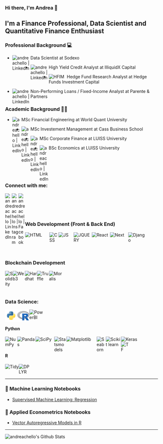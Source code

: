 ### Hi there, I'm Andrea 👋

## I'm a Finance Professional, Data Scientist and Quantitative Finance Enthusiast

### Professional Background 💻
- <img align="left" alt="andreachello | LinkedIn" width="60px" src="https://www.newhope.com/sites/newhope360.com/files/styles/article_featured_retina/public/sodexo-logo.png?itok=uEAHQb2C" /> Data Scientist at Sodexo 

- <img align="left" alt="andreachello | LinkedIn" width="60px" src="https://www.illiquidx.com/img/logo_dark.png" /> High Yield Credit Analyst at IlliquidX Capital

- <img align="left" alt="HFIM" width="60px" src="https://lh3.googleusercontent.com/proxy/Usag9Hmdm9ov0hJIjAk6Bis4ihpemtxJ_nNLL7esORM61YAVonQzcCXLYdJlsOIFJYcyr36d1oyZAZ_cejT5cdy5FhXM" />Hedge Fund Research Analyst at Hedge Funds Investment Capital

- <img align="left" alt="andreachello | LinkedIn" width="60px" src="https://www.neikos.it/wp-content/uploads/2015/05/logo_parente.png" />Non-Performing Loans / Fixed-Income Analyst at Parente & Partners

### Academic Background 👨‍🎓
- <img align="left" alt="andreachello | LinkedIn" width="30px" src="https://s3.amazonaws.com/totemv2-production/totem/assets/logos/attachments/3130/original/WQU_Radial-Icon_FullColor_RGB.png?1511813082" /> MSc Financial Engineering at World Quant University

- <img align="left" alt="andreachello | LinkedIn" width="30px" src="https://www.cass.city.ac.uk/__data/assets/git_bridge/0015/344112/main/img/favicon-256.png" /> MSc Investement Management at Cass Business School

- <img align="left" alt="andreachello | LinkedIn" width="30px" src="https://pbs.twimg.com/profile_images/1290190184546476032/4aXzIEzd_400x400.jpg" /> MSc Corporate Finance at LUISS University

- <img align="left" alt="andreachello | LinkedIn" width="30px" src="https://pbs.twimg.com/profile_images/1290190184546476032/4aXzIEzd_400x400.jpg" />BSc Economics at LUISS University


<br /><br /><br /><br />

### Connect with me:

[<img align="left" alt="andreachello | LinkedIn" width="22px" src="https://cdn.jsdelivr.net/npm/simple-icons@v3/icons/linkedin.svg" />][linkedin]
[<img align="left" alt="andreachello | Instagram" width="22px" src="https://cdn.jsdelivr.net/npm/simple-icons@v3/icons/instagram.svg" />][instagram]
[<img align="left" alt="andreachello | Facebook" width="22px" src="https://cdn.jsdelivr.net/npm/simple-icons@v3/icons/facebook.svg" />][facebook]

<br /><br /><br /><br />


### Web Development (Front & Back End)

<img align="left" alt="HTML" width="80px" src="https://www.freepnglogos.com/uploads/html5-logo-png/html5-logo-image-logo-html-7.png" />

<img align="left" alt="CSS" width="30px" src="https://upload.wikimedia.org/wikipedia/commons/thumb/d/d5/CSS3_logo_and_wordmark.svg/1200px-CSS3_logo_and_wordmark.svg.png" />

<img align="left" alt="JS" width="50px" src="https://upload.wikimedia.org/wikipedia/commons/6/6a/JavaScript-logo.png" />

<img align="left" alt="JQUERY" width="60px" src="https://openjsf.org/wp-content/uploads/sites/84/2019/10/jquery-logo-vertical_large_square.png" />

<img align="left" alt="React" width="60px" src="https://upload.wikimedia.org/wikipedia/commons/thumb/a/a7/React-icon.svg/1280px-React-icon.svg.png" />

<img align="left" alt="Next" width="60px" src="https://upload.wikimedia.org/wikipedia/commons/thumb/8/8e/Nextjs-logo.svg/800px-Nextjs-logo.svg.png" />

<img align="left" alt="Django" width="60px" src="https://automationpanda.files.wordpress.com/2017/09/django-logo-negative.png" />

<br /><br /><br /><br />

### Blockchain Development

<img align="left" alt="Solidity" width="25px" src="https://upload.wikimedia.org/wikipedia/commons/thumb/9/98/Solidity_logo.svg/1200px-Solidity_logo.svg.png" />

<img align="left" alt="Web3" width="40px" src="https://pbs.twimg.com/media/Daq-5fEWsAA6gBy.jpg" />

<img align="left" alt="Hardhat" width="40px" src="https://pbs.twimg.com/profile_images/1317925773425168384/XQkaoFRg_400x400.jpg" />

<img align="left" alt="Truffle" width="40px" src="https://avatars.githubusercontent.com/u/22205159?s=280&v=4" />

<img align="left" alt="Moralis" width="50px" src="https://moralis.io/wp-content/uploads/2021/06/Moralis-Glass-Favicon.svg" />


<br /><br /><br /><br />

### Data Science:

<img align="left" alt="Python" width="40px" src="https://raw.githubusercontent.com/github/explore/80688e429a7d4ef2fca1e82350fe8e3517d3494d/topics/python/python.png" />

<img align="left" alt="R" width="40px" src="https://raw.githubusercontent.com/github/explore/80688e429a7d4ef2fca1e82350fe8e3517d3494d/topics/r/r.png" />

<img align="left" alt="PowerBI" width="46px" src="https://cdn.jsdelivr.net/npm/simple-icons@3.4.0/icons/powerbi.svg" />

<br /><br />

#### Python


<img align="left" alt="NumPy" width="40px" src="https://www.netclipart.com/pp/m/238-2389846_grided-clipart-array-numpy-in-python.png" />


<img align="left" alt="Pandas" width="60px" src="https://www.seekpng.com/png/detail/96-960917_10-working-with-large-datasets-pandas-python.png" />


<img align="left" alt="SciPy" width="62x" src="https://warehouse-camo.ingress.cmh1.psfhosted.org/b7bc03ced52d0905d50d13d18eaa8e2816316f75/68747470733a2f2f7261772e67697468756275736572636f6e74656e742e636f6d2f646f6e6e656d617274696e2f646174612d736369656e63652d69707974686f6e2d6e6f7465626f6f6b732f6d61737465722f696d616765732f73636970792e706e67" />

<img align="left" alt="Statsmodels" width="40px" src="https://www.statsmodels.org/stable/_images/statsmodels-logo-v2.svg" />

<img align="left" alt="Matplotlib" width="100px" src="https://encrypted-tbn0.gstatic.com/images?q=tbn%3AANd9GcTlC74HiVPRdg_015TR0Khb0aoFbbS0WXSUtg&usqp=CAU" />

<img align="left" alt="Seaborn" width="30px" src="https://user-images.githubusercontent.com/315810/92161415-9e357100-edfe-11ea-917d-f9e33fd60741.png" />

<img align="left" alt="Scikit learn" width="50px" src="https://upload.wikimedia.org/wikipedia/commons/thumb/0/05/Scikit_learn_logo_small.svg/1200px-Scikit_learn_logo_small.svg.png" />

<img align="left" alt="Keras" width="100px" src="https://keras.io/img/logo.png" />

<img align="left" alt="TF" width="30px" src="https://upload.wikimedia.org/wikipedia/commons/thumb/2/2d/Tensorflow_logo.svg/1200px-Tensorflow_logo.svg.png" />


<br /><br />

#### R

<img align="left" alt="Tidy" width="45px" src="https://avatars0.githubusercontent.com/u/22032646?s=280&v=4" />

<img align="left" alt="DPLYR" width="40px" src="https://scottishsnow.files.wordpress.com/2018/10/hex-dplyr.png" />

<br />
<br />

---

### 📕 Machine Learning Notebooks
<!-- BLOG-POST-LIST:START -->
- [Supervised Machine Learning: Regression](https://github.com/andreachello/Machine-Learning/blob/main/Supervised%20Learning/Regression/Supervised%20Machine%20Learning%20-%20Regression.ipynb)
<!-- BLOG-POST-LIST:END -->

### 📕 Applied Econometrics Notebooks
<!-- BLOG-POST-LIST:START -->
- [Vector Autoregressive Models in R](https://github.com/andreachello/Applied-Econometric-Time-Series/blob/master/Multivariate%20Time%20Series%20Analysis/VAR%20and%20SVAR%20Model%20Analysis.ipynb)
<!-- BLOG-POST-LIST:END -->

---

<img align="left" alt="andreachello's Github Stats" src="https://github-readme-stats.vercel.app/api?username=andreachello&show_icons=true&hide_border=true" />

[instagram]: https://www.instagram.com/andreachello/?hl=en
[linkedin]: https://www.linkedin.com/in/andrea-chello-ab50b39b/
[facebook]: https://www.facebook.com/andrea.chello94
